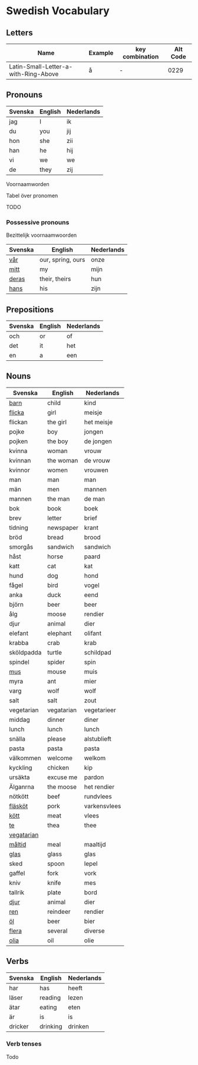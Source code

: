 # Swedish Vocabulary

## Letters

| Name                                 | Example | key combination | Alt Code |
| ------------------------------------ | ------- | --------------- | -------- |
| Latin-Small-Letter-a-with-Ring-Above | å       | -               | 0229     |

## Pronouns

| Svenska | English | Nederlands |
| ------- | ------- | ---------- |
| jag     | I       | ik         |
| du      | you     | jij        |
| hon     | she     | zii        |
| han     | he      | hij        |
| vi      | we      | we         |
| de      | they    | zij        |

Voornaamworden

Tabel över pronomen

TODO

### Possessive pronouns

Bezittelijk voornaamwoorden

| Svenska | English  | Nederlands |
| ------- | -------- | ---------- |
| [vår](https://sv.wiktionary.org/wiki/vår) | our, spring, ours| onze |
| [mitt](https://sv.wiktionary.org/wiki/mitt) | my | mijn |
| [deras](https://sv.wiktionary.org/wiki/deras) | their, theirs | hun |
| [hans](https://sv.wiktionary.org/wiki/hans) | his | zijn |

## Prepositions

| Svenska | English | Nederlands |
| ------- | ------- | ---------- |
| och     | or      | of         |
| det     | it      | het        |
| en      | a       | een        |

## Nouns

| Svenska                                                       | English    | Nederlands   |
| ------------------------------------------------------------- | ---------- | ------------ |
| [barn](https://sv.wiktionary.org/wiki/barn)                   | child      | kind         |
| [flicka](https://sv.wiktionary.org/wiki/flicka)               | girl       | meisje       |
| flickan                                                       | the girl   | het meisje   |
| pojke                                                         | boy        | jongen       |
| pojken                                                        | the boy    | de jongen    |
| kvinna                                                        | woman      | vrouw        |
| kvinnan                                                       | the woman  | de vrouw     |
| kvinnor                                                       | women      | vrouwen      |
| man                                                           | man        | man          |
| män                                                           | men        | mannen       |
| mannen                                                        | the man    | de man       |
| bok                                                           | book       | boek         |
| brev                                                          | letter     | brief        |
| tidning                                                       | newspaper  | krant        |
| bröd                                                          | bread      | brood        |
| smorgås                                                       | sandwich   | sandwich     |
| håst                                                          | horse      | paard        |
| katt                                                          | cat        | kat          |
| hund                                                          | dog        | hond         |
| fågel                                                         | bird       | vogel        |
| anka                                                          | duck       | eend         |
| björn                                                         | beer       | beer         |
| ålg                                                           | moose      | rendier      |
| djur                                                          | animal     | dier         |
| elefant                                                       | elephant   | olifant      |
| krabba                                                        | crab       | krab         |
| sköldpadda                                                    | turtle     | schildpad    |
| spindel                                                       | spider     | spin         |
| [mus](https://sv.wiktionary.org/wiki/mus)                     | mouse      | muis         |
| myra                                                          | ant        | mier         |
| varg                                                          | wolf       | wolf         |
| salt                                                          | salt       | zout         |
| vegetarian                                                    | vegatarian | vegetarieer  |
| middag                                                        | dinner     | diner        |
| lunch                                                         | lunch      | lunch        |
| snälla                                                        | please     | alstublieft  |
| pasta                                                         | pasta      | pasta        |
| välkommen                                                     | welcome    | welkom       |
| kyckling                                                      | chicken    | kip          |
| ursäkta                                                       | excuse me  | pardon       |
| Älganrna                                                      | the moose  | het rendier  |
| nötkött                                                       | beef       | rundvlees    |
| [fläsköt](https://sv.wiktionary.org/wiki/fl%C3%A4skk%C3%B6tt) | pork       | varkensvlees |
| [kött](https://sv.wiktionary.org/wiki/k%C3%B6tt)              | meat       | vlees        |
| [te](https://sv.wiktionary.org/wiki/te)                       | thea       | thee         |
| [vegatarian](https://sv.wiktionary.org/wiki/vegetarian)       |
| [måltid](https://sv.wiktionary.org/wiki/m%C3%A5ltid)          | meal       | maaltijd     |
| [glas](https://sv.wiktionary.org/wiki/Glas)                   | glass      | glas         |
| sked                                                          | spoon      | lepel        |
| gaffel                                                        | fork       | vork         |
| kniv                                                          | knife      | mes          |
| tallrik                                                       | plate      | bord         |
| [djur](https://sv.wiktionary.org/wiki/djur)                   | animal     | dier         |
| [ren](https://sv.wiktionary.org/wiki/ren)                     | reindeer   | rendier      |
| [öl](https://sv.wiktionary.org/wiki/öl)                       | beer       | bier         |
| [flera](https://sv.wiktionary.org/wiki/flera) | several | diverse |
| [olia](https://sv.wiktionary.org/wiki/olia)| oil | olie |

## Verbs

| Svenska | English  | Nederlands |
| ------- | -------- | ---------- |
| har     | has      | heeft      |
| läser   | reading  | lezen      |
| ätar    | eating   | eten       |
| är      | is       | is         |
| dricker | drinking | drinken    |

### Verb tenses

Todo
